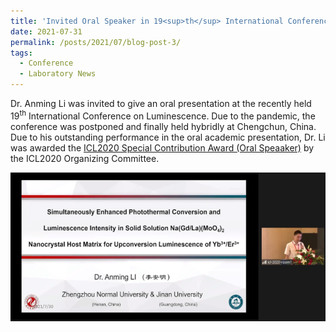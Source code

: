 ```yaml
---
title: 'Invited Oral Speaker in 19<sup>th</sup> International Conference on Luminescence (ICL2020)'
date: 2021-07-31
permalink: /posts/2021/07/blog-post-3/
tags:
  - Conference
  - Laboratory News
---
```


Dr. Anming Li was invited to give an oral presentation at the recently held 19<sup>th</sup> International Conference on Luminescence. Due to the pandemic, the conference was postponed and finally held hybridly at Chengchun, China. Due to his outstanding performance in the oral academic presentation, Dr. Li was awarded the [ICL2020 Special Contribution Award (Oral Speaaker)](/awards/2021-award4) by the ICL2020 Organizing Committee.

![ICL2020talk](/images/icltalk.png)

